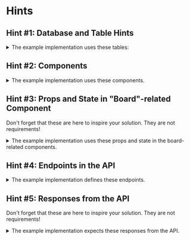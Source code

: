# Hints

## Hint #1: Database and Table Hints

<details>

<summary>The example implementation uses these tables:</summary>

**Database name: `inspiration_board_development`**

### Table name: `board`

Columns:

- `board_id`, int, primary key
- `title`, string
- `owner`, string

### **Table name: `card`**

Columns:

- `card_id`, int, primary key
- `message`, string
- `likes_count`, int
- `board_id`, int, foreign key to `board_id` in `board`

This implies that there are two models:

1. `Board`
1. `Card`

</details>

## Hint #2: Components

<details>

<summary>The example implementation uses these components.</summary>

Feel free to inspect the example implementation using React Dev Tools for more inspiration.

Components:

1. `App`
1. `Board`
1. `NewBoardForm`
1. `CardList`
1. `NewCardForm`
1. `Card`

Note: Why isn't there a `BoardList`? There's not really a good reason, besides a weird decision. Not every design turns out perfectly!

</details>

## Hint #3: Props and State in "Board"-related Component

Don't forget that these are here to inspire your solution. They are not requirements!

<details>

<summary>The example implementation uses these props and state in the board-related components.</summary>

Feel free to inspect the example implementation using React Dev Tools for more inspiration.

### In the container component that holds data about boards

State:

- `boardsData`
- `selectedBoard`
- `isBoardFormVisible`

### `Board`

Props:

- `board`
- `onBoardSelect`

### `NewBoardForm`

Props:

- `createNewBoard`

State:

- `title`
- `owner`

</details>


## Hint #4: Endpoints in the API

<details>

<summary>The example implementation defines these endpoints.</summary>

- `GET` `/boards`
- `POST` `/boards`
- `GET` `/boards/<board_id>/cards`
- `POST` `/boards/<board_id>/cards`
- `DELETE` `/cards/<card_id>`
- `PUT` `/cards/<card_id>/like`

</details>

## Hint #5: Responses from the API

Don't forget that these are here to inspire your solution. They are not requirements!

<details>

<summary>The example implementation expects these responses from the API.</summary>

Every time some board data is sent, each board data is an object with these key-value pairs:

```json
{
    "board_id": ...,
    "title": ...,
    "owner": ...
}
```

Lists of boards are in an array:

```json
[
    {
        "board_id": ...,
        "title": ...,
        "owner": ...
    },
    {
        "board_id": ...,
        "title": ...,
        "owner": ...
    }
]
```

Each card data is sent with these key-value pairs:

```json
{
    "card_id": ...,
    "message": ...,
    "likes_count": ...,
    "board_id": ...
}
```

Lists of boards are in an array:

```json
[
    {
        "card_id": ...,
        "message": ...,
        "likes_count": ...,
        "board_id": ...
    },
    {
        "card_id": ...,
        "message": ...,
        "likes_count": ...,
        "board_id": ...
    }
]
```

</details>
